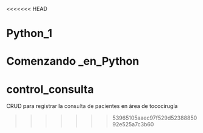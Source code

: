 <<<<<<< HEAD
# Python_1
Comenzando _en_Python
=======
# control_consulta
CRUD  para registrar la consulta de pacientes en área de tococirugía
>>>>>>> 53965105aaec97f529d5238885092e525a7c3b60
